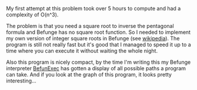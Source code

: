 My first attempt at this problem took over 5 hours to compute and had a complexity of O(n^3). 

The problem is that you need a square root to inverse the pentagonal formula and Befunge has no square root function.
So I needed to implement my own version of integer square roots in Befunge (see [wikipedia](https://en.wikipedia.org/wiki/Methods_of_computing_square_roots)).
The program is still not really fast but it's good that I managed to speed it up to a time where you can execute it without waiting the whole night.

Also this program is nicely compact, by the time I'm writing this my Befunge interpreter [BefunExec](https://www.mikescher.de/programs/view/BefunUtils) has gotten a display of all possible paths a program can take.
And if you look at the graph of this program, it looks pretty interesting...